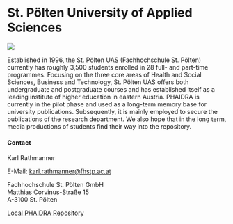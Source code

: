 # St. Pölten University of Applied Sciences

![](/assets/img/partner_logos/csm_fh_st_poelten.jpeg)

Established in 1996, the St. Pölten UAS (Fachhochschule St. Pölten) currently has roughly 3,500 students enrolled in 28 full- and part-time programmes. Focusing on the three core areas of Health and Social Sciences, Business and Technology, St. Pölten UAS offers both undergraduate and postgraduate courses and has established itself as a leading institute of higher education in eastern Austria. PHAIDRA is currently in the pilot phase and used as a long-term memory base for university publications. Subsequently, it is mainly employed to secure the publications of the research department. We also hope that in the long term, media productions of students find their way into the repository.

 
#### Contact

Karl Rathmanner  

E-Mail: <karl.rathmanner@fhstp.ac.at>  

Fachhochschule St. Pölten GmbH  
Matthias Corvinus-Straße 15  
A-3100 St. Pölten  

 
[Local PHAIDRA Repository](https://phaidra.fhstp.ac.at/) 

